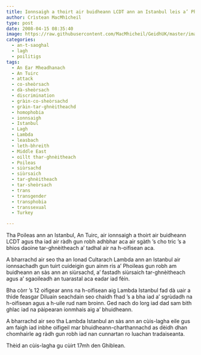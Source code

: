 ```yaml
---
title: Ionnsaigh a thoirt air buidheann LCDT ann an Istanbul leis a’ Phoileas
author: Crìstean MacMhìcheil
type: post
date: 2008-04-15 08:35:40
image: https://raw.githubusercontent.com/MacMhicheil/GeidhUK/master/images/2008-04-15-ionnsaigh-a-thoirt-air-buidheann-lcdt-ann-an-istanbul-leis-a-phoileas.jpg
categories:
  - an-t-saoghal
  - lagh
  - poilitigs
tags:
  - An Ear Mheadhanach
  - An Tuirc
  - attack
  - co-sheòrsach
  - dà-sheòrsach
  - discrimination
  - gràin-co-sheòrsachd
  - gràin-tar-ghnèitheachd
  - homophobia
  - ionnsaigh
  - Istanbul
  - Lagh
  - Lambda
  - leasbach
  - leth-bhreith
  - Middle East
  - oillt thar-ghnèitheach
  - Poileas
  - siùrsachd
  - siùrsaich
  - tar-ghnèitheach
  - tar-sheòrsach
  - trans
  - transgender
  - transphobia
  - transsexual
  - Turkey

---
```

Tha Poileas ann an Istanbul, An Tuirc, air ionnsaigh a thoirt air buidheann LCDT agus tha iad air ràdh gun robh adhbhar aca air sgàth &#8217;s cho tric &#8217;s a bhios daoine tar-ghnèitheach a&#8217; tadhal air na h-oifisean aca.

<!--more-->

A bharrachd air seo tha an Ionad Cultarach Lambda ann an Istanbul air ionnsachadh gun tuirt cuideigin gun ainm ris a&#8217; Phoileas gun robh am buidheann an sàs ann an siùrsachd, a&#8217; fastadh siùrsaich tar-ghnèitheach agus a&#8217; sgaoileadh an tuarastal aca eadar iad fèin.

Bha còrr &#8217;s 12 oifigear anns na h-oifisean aig Lambda Istanbul fad dà uair a thìde feasgar Diluain seachdain seo chaidh fhad &#8217;s a bha iad a&#8217; sgrùdadh na h-oifisean agus a h-uile rud nam broinn. Ged nach do lorg iad dad sam bith ghlac iad na pàipearan ionmhais aig a&#8217; bhuidheann.

A bharrachd air seo tha Lambda Istanbul an sàs ann an cùis-lagha eile gus am faigh iad inbhe oifigeil mar bhuidheann-charthannachd as dèidh dhan chomhairle ag ràdh gun robh iad nan cunnartan ro luachan tradaiseanta.

Thèid an cùis-lagha gu cùirt 17mh den Ghiblean.
